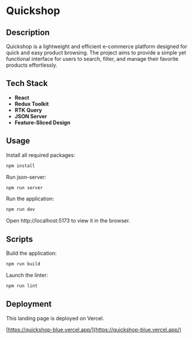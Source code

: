 # Quickshop

## Description

Quickshop is a lightweight and efficient e-commerce platform designed for quick and easy product browsing. The project aims to provide a simple yet functional interface for users to search, filter, and manage their favorite products effortlessly.

## Tech Stack

- **React**
- **Redux Toolkit**
- **RTK Query**
- **JSON Server**
- **Feature-Sliced Design**

## Usage

Install all required packages:

```bash
npm install
```

Run json-server:

```bash
npm run server
```

Run the application:

```bash
npm run dev
```

Open http://localhost:5173 to view it in the browser.

## Scripts

Build the application:

```bash
npm run build
```

Launch the linter:

```bash
npm run lint
```

## Deployment

This landing page is deployed on Vercel.

[https://quickshop-blue.vercel.app/](https://quickshop-blue.vercel.app/)
